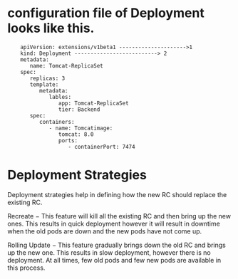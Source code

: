 # configuration file of Deployment looks like this.

        apiVersion: extensions/v1beta1 --------------------->1
        kind: Deployment --------------------------> 2
        metadata:
           name: Tomcat-ReplicaSet
        spec:
           replicas: 3
           template:
              metadata:
                 lables:
                    app: Tomcat-ReplicaSet
                    tier: Backend
           spec:
              containers:
                 - name: Tomcatimage:
                    tomcat: 8.0
                    ports:
                       - containerPort: 7474
                       

# Deployment Strategies
Deployment strategies help in defining how the new RC should replace the existing RC.


 Recreate − This feature will kill all the existing RC and then bring up the new ones. This results in quick deployment however it will result in downtime when the old pods are down and the new pods have not come up.
 

 Rolling Update − This feature gradually brings down the old RC and brings up the new one. This results in slow deployment, however there is no deployment. At all times, few old pods and few new pods are available in this process.
 
